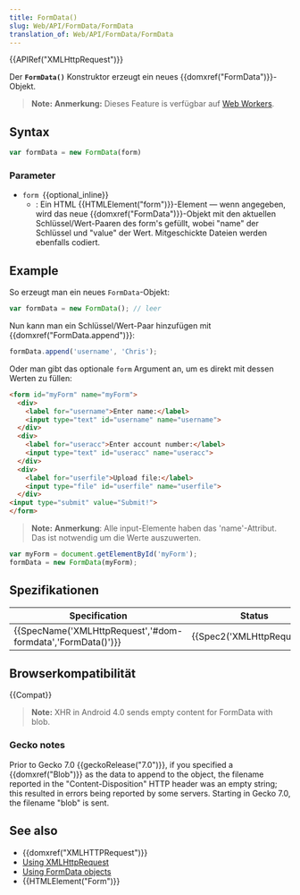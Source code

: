 ```yaml
---
title: FormData()
slug: Web/API/FormData/FormData
translation_of: Web/API/FormData/FormData
---
```

{{APIRef("XMLHttpRequest")}}

Der **`FormData()`** Konstruktor erzeugt ein neues {{domxref("FormData")}}-Objekt.

> **Note:** **Anmerkung:** Dieses Feature is verfügbar auf [Web Workers](/de/docs/Web/API/Web_Workers_API).

## Syntax

```js
var formData = new FormData(form)
```

### Parameter

- `form `{{optional_inline}}
  - : Ein HTML {{HTMLElement("form")}}-Element — wenn angegeben, wird das neue {{domxref("FormData")}}-Objekt mit den aktuellen Schlüssel/Wert-Paaren des form's gefüllt, wobei "name" der Schlüssel und "value" der Wert. Mitgeschickte Dateien werden ebenfalls codiert.

## Example

So erzeugt man ein neues `FormData`-Objekt:

```js
var formData = new FormData(); // leer
```

Nun kann man ein Schlüssel/Wert-Paar hinzufügen mit {{domxref("FormData.append")}}:

```js
formData.append('username', 'Chris');
```

Oder man gibt das optionale `form` Argument an, um es direkt mit dessen Werten zu füllen:

```html
<form id="myForm" name="myForm">
  <div>
    <label for="username">Enter name:</label>
    <input type="text" id="username" name="username">
  </div>
  <div>
    <label for="useracc">Enter account number:</label>
    <input type="text" id="useracc" name="useracc">
  </div>
  <div>
    <label for="userfile">Upload file:</label>
    <input type="file" id="userfile" name="userfile">
  </div>
<input type="submit" value="Submit!">
</form>
```

> **Note:** **Anmerkung**: Alle input-Elemente haben das 'name'-Attribut. Das ist notwendig um die Werte auszuwerten.

```js
var myForm = document.getElementById('myForm');
formData = new FormData(myForm);
```

## Spezifikationen

| Specification                                                                    | Status                               | Comment            |
| -------------------------------------------------------------------------------- | ------------------------------------ | ------------------ |
| {{SpecName('XMLHttpRequest','#dom-formdata','FormData()')}} | {{Spec2('XMLHttpRequest')}} | Initial definition |

## Browserkompatibilität

{{Compat}}

> **Note:** XHR in Android 4.0 sends empty content for FormData with blob.

### Gecko notes

Prior to Gecko 7.0 {{geckoRelease("7.0")}}, if you specified a {{domxref("Blob")}} as the data to append to the object, the filename reported in the "Content-Disposition" HTTP header was an empty string; this resulted in errors being reported by some servers. Starting in Gecko 7.0, the filename "blob" is sent.

## See also

- {{domxref("XMLHTTPRequest")}}
- [Using XMLHttpRequest](/de/docs/DOM/XMLHttpRequest/Using_XMLHttpRequest "Using XMLHttpRequest")
- [Using FormData objects](/de/docs/DOM/XMLHttpRequest/FormData/Using_FormData_Objects "DOM/XMLHttpRequest/FormData/Using_FormData_objects")
- {{HTMLElement("Form")}}
